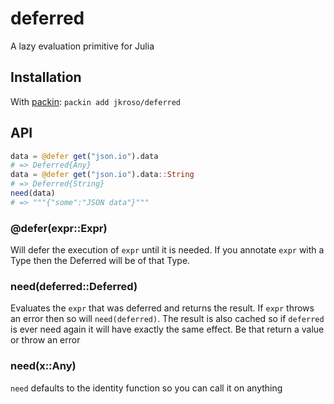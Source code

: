 
# deferred

A lazy evaluation primitive for Julia

## Installation

With [packin](//github.com/jkroso/packin): `packin add jkroso/deferred`

## API

```julia
data = @defer get("json.io").data
# => Deferred{Any}
data = @defer get("json.io").data::String
# => Deferred{String}
need(data)
# => """{"some":"JSON data"}"""
```

### @defer(expr::Expr)

Will defer the execution of `expr` until it is needed. If you annotate `expr` with a Type then the Deferred will be of that Type.

### need(deferred::Deferred)

Evaluates the `expr` that was deferred and returns the result. If `expr` throws an error then so will `need(deferred)`. The result is also cached so if `deferred` is ever need again it will have exactly the same effect. Be that return a value or throw an error

### need(x::Any)

`need` defaults to the identity function so you can call it on anything
